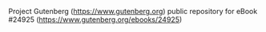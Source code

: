 Project Gutenberg (https://www.gutenberg.org) public repository for eBook #24925 (https://www.gutenberg.org/ebooks/24925)
